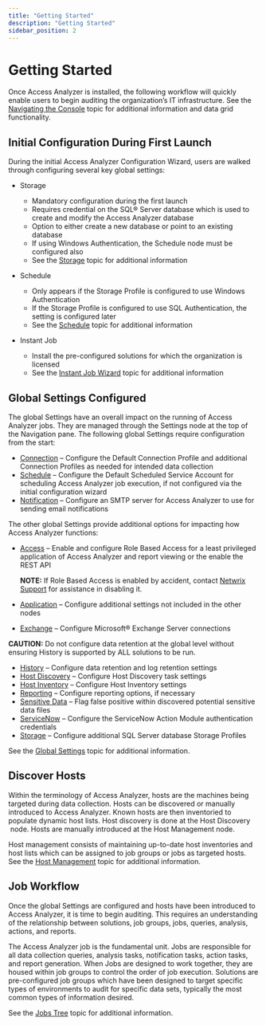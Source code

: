 ```yaml
---
title: "Getting Started"
description: "Getting Started"
sidebar_position: 2
---
```


# Getting Started

Once Access Analyzer is installed, the following workflow will quickly enable users to begin
auditing the organization’s IT infrastructure. See the
[Navigating the Console](/docs/accessanalyzer/12.0/admin/navigate/overview.md) topic for additional information and data grid
functionality.

## Initial Configuration During First Launch

During the initial Access Analyzer Configuration Wizard, users are walked through configuring
several key global settings:

- Storage

    - Mandatory configuration during the first launch
    - Requires credential on the SQL® Server database which is used to create and modify the Access
      Analyzer database
    - Option to either create a new database or point to an existing database
    - If using Windows Authentication, the Schedule node must be configured also
    - See the [Storage](/docs/accessanalyzer/12.0/admin/settings/storage/overview.md) topic for additional information

- Schedule

    - Only appears if the Storage Profile is configured to use Windows Authentication
    - If the Storage Profile is configured to use SQL Authentication, the setting is configured
      later
    - See the [Schedule](/docs/accessanalyzer/12.0/admin/settings/schedule.md) topic for additional information

- Instant Job

    - Install the pre-configured solutions for which the organization is licensed
    - See the [Instant Job Wizard](/docs/accessanalyzer/12.0/admin/jobs/instantjobs/overview.md) topic for additional
      information

## Global Settings Configured

The global Settings have an overall impact on the running of Access Analyzer jobs. They are managed
through the Settings node at the top of the Navigation pane. The following global Settings require
configuration from the start:

- [Connection](/docs/accessanalyzer/12.0/admin/settings/connection/overview.md) – Configure the Default Connection Profile and
  additional Connection Profiles as needed for intended data collection
- [Schedule](/docs/accessanalyzer/12.0/admin/settings/schedule.md) – Configure the Default Scheduled Service Account for
  scheduling Access Analyzer job execution, if not configured via the initial configuration wizard
- [Notification](/docs/accessanalyzer/12.0/admin/settings/notification.md) – Configure an SMTP server for Access Analyzer to
  use for sending email notifications

The other global Settings provide additional options for impacting how Access Analyzer functions:

- [Access](/docs/accessanalyzer/12.0/admin/settings/access/overview.md) – Enable and configure Role Based Access for a least
  privileged application of Access Analyzer and report viewing or the enable the REST API

    **NOTE:** If Role Based Access is enabled by accident, contact
    [Netwrix Support](https://www.netwrix.com/support.html) for assistance in disabling it.

- [Application](/docs/accessanalyzer/12.0/admin/settings/application/overview.md) – Configure additional settings not included
  in the other nodes
- [Exchange](/docs/accessanalyzer/12.0/admin/settings/exchange.md) – Configure Microsoft® Exchange Server connections

**CAUTION:** Do not configure data retention at the global level without ensuring History is
supported by ALL solutions to be run.

- [History](/docs/accessanalyzer/12.0/admin/settings/history.md) – Configure data retention and log retention settings
- [Host Discovery](/docs/accessanalyzer/12.0/admin/settings/hostdiscovery.md) – Configure Host Discovery task settings
- [Host Inventory](/docs/accessanalyzer/12.0/admin/settings/hostinventory.md) – Configure Host Inventory settings
- [Reporting](/docs/accessanalyzer/12.0/admin/settings/reporting.md) – Configure reporting options, if necessary
- [Sensitive Data](/docs/accessanalyzer/12.0/admin/settings/sensitivedata/overview.md) – Flag false positive within discovered
  potential sensitive data files
- [ServiceNow](/docs/accessanalyzer/12.0/admin/settings/servicenow.md) – Configure the ServiceNow Action Module authentication
  credentials
- [Storage](/docs/accessanalyzer/12.0/admin/settings/storage/overview.md) – Configure additional SQL Server database Storage
  Profiles

See the [Global Settings](/docs/accessanalyzer/12.0/admin/settings/overview.md) topic for additional information.

## Discover Hosts

Within the terminology of Access Analyzer, hosts are the machines being targeted during data
collection. Hosts can be discovered or manually introduced to Access Analyzer. Known hosts are then
inventoried to populate dynamic host lists. Host discovery is done at the Host Discovery  node.
Hosts are manually introduced at the Host Management node.

Host management consists of maintaining up-to-date host inventories and host lists which can be
assigned to job groups or jobs as targeted hosts. See the
[Host Management](/docs/accessanalyzer/12.0/admin/hostmanagement/overview.md) topic for additional information.

## Job Workflow

Once the global Settings are configured and hosts have been introduced to Access Analyzer, it is
time to begin auditing. This requires an understanding of the relationship between solutions, job
groups, jobs, queries, analysis, actions, and reports.

The Access Analyzer job is the fundamental unit. Jobs are responsible for all data collection
queries, analysis tasks, notification tasks, action tasks, and report generation. When Jobs are
designed to work together, they are housed within job groups to control the order of job execution.
Solutions are pre-configured job groups which have been designed to target specific types of
environments to audit for specific data sets, typically the most common types of information
desired.

See the [Jobs Tree](/docs/accessanalyzer/12.0/admin/jobs/overview.md) topic for additional information.
